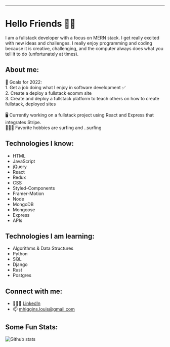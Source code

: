 ---
# Hello Friends 👋🏻

I am a fullstack developer with a focus on MERN stack. I get really excited with new ideas and challenges. I really enjoy programming and coding because it is creative, challenging, and the computer always does what you tell it to do (unfortunately at times).

## About me: 
 🏅  Goals for 2022: <br />
      1. Get a job doing what I enjoy in software development ✅ <br />
      2. Create a deploy a fullstack ecomm site  <br />
      3. Create and deploy a fullstack platform to teach others on how to create fullstack, deployed sites <br />
      <br />
  🖥  Currently working on a fullstack project using React and Express that integrates Stripe.\
  🏄🏼‍♂️  Favorite hobbies are surfing and ..surfing

## Technologies I know: 
 - HTML
 - JavaScript 
 - jQuery
 - React
 - Redux 
 - CSS
 - Styled-Components 
 - Framer-Motion
 - Node
 - MongoDB
 - Mongoose
 - Express
 - APIs
 
## Technologies I am learning: 
 - Algorithms & Data Structures
 - Python
 - SQL
 - Django 
 - Rust
 - Postgres
 
## Connect with me: 
 - 🙎🏼‍♂️ [LinkedIn](https://www.linkedin.com/in/mhiggie/)
 - 📫  mhiggins.louis@gmail.com 

## Some Fun Stats: 
![Github stats](https://github-readme-stats.vercel.app/api?username=matthewhiggins415)
